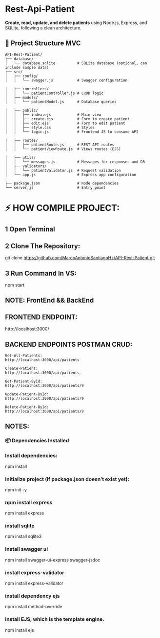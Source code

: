 # Rest-Api-Patient

**Create, read, update, and delete patients** using Node.js, Express, and SQLite, following a clean architecture.

## 📁 Project Structure MVC

```
API-Rest-Patient/
├── database/
│   └── database.sqlite          # SQLite database (optional, can include sample data)
├── src/
│   ├── config/
│   │   └── swagger.js           # Swagger configuration

│   ├── controllers/
│   │   └── patientController.js # CRUD logic
│   ├── models/
│   │   └── patientModel.js      # Database queries

│   ├── public/
│   │   ├── index.ejs            # Main view
│   │   ├── create.ejs           # Form to create patient
│   │   ├── edit.ejs             # Form to edit patient
│   │   ├── style.css            # Styles
│   │   └── logic.js             # Frontend JS to consume API

│   ├── routes/
│   │   ├── patientRoute.js      # REST API routes
│   │   └── patientViewRoute.js  # Views routes (EJS)

│   ├── utils/
│   │   └── messages.js          # Messages for responses and DB
│   ├── validators/
│   │   └── patientValidator.js  # Request validation
│   └── app.js                   # Express app configuration

├── package.json                 # Node dependencies
└── server.js                    # Entry point

```

# ⚡ HOW COMPILE PROJECT:

## 1 Open Terminal 

## 2 Clone The Repository:

git clone https://github.com/MarcoAntonioSantiagoHz/API-Rest-Patient.git

## 3 Run Command In VS:

npm start

## NOTE: FrontEnd && BackEnd


##  FRONTEND ENDPOINT:
http://localhost:3000/

##  BACKEND ENDPOINTS POSTMAN CRUD:

```
Get-All-Patients:
http://localhost:3000/api/patients

Create-Patient:
http://localhost:3000/api/patients

Get-Patient-ById:
http://localhost:3000/api/patients/9

Update-Patient-ById:
http://localhost:3000/api/patients/9

Delete-Patient-ById:
http://localhost:3000/api/patients/9
```

## NOTES:

### 📦 Dependencies Installed

### Install dependencies:

npm install

### Initialize project (if package.json doesn’t exist yet):

npm init -y

### npm install express

npm install express

### install sqlite

npm install sqlite3

### install swagger ui

npm install swagger-ui-express swagger-jsdoc

### install express-validator

npm install express-validator

### install dependency ejs

npm install method-override

### install EJS, which is the template engine.

npm install ejs
